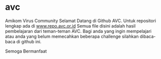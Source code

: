 # avc
Amikom Virus Community
Selamat Datang di Github AVC. Untuk repositori lengkap ada di www.repo.avc.or.id
Semua file disini adalah hasil pembelajaran dari teman-teman AVC. Bagi anda yang ingin mempelajari atau anda yang belum memecahkan beberapa
challenge silahkan dibaca-baca di github ini.

Semoga Bermanfaat
